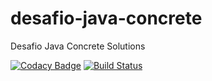 # desafio-java-concrete
Desafio Java Concrete Solutions

[![Codacy Badge](https://api.codacy.com/project/badge/Grade/10830f58cb3747fea67c982bf1b50f96)](https://app.codacy.com/app/aasampaio3006/desafio-java-concrete?utm_source=github.com&utm_medium=referral&utm_content=aasampaio3006/desafio-java-concrete&utm_campaign=Badge_Grade_Settings)
[![Build Status](https://travis-ci.org/aasampaio3006/desafio-java-concrete.svg?branch=master)](https://travis-ci.org/aasampaio3006/desafio-java-concrete)
